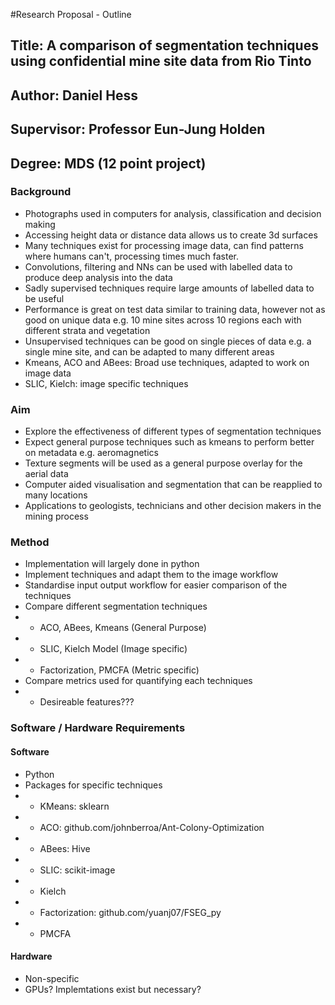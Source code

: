 #Research Proposal - Outline
## Title: A comparison of segmentation techniques using confidential mine site data from Rio Tinto
## Author: Daniel Hess
## Supervisor: Professor Eun-Jung Holden
## Degree: MDS (12 point project)

### Background
 - Photographs used in computers for analysis, classification and decision making
 - Accessing height data or distance data allows us to create 3d surfaces
 - Many techniques exist for processing image data, can find patterns where humans can't, processing times much faster.
 - Convolutions, filtering and NNs can be used with labelled data to produce deep analysis into the data
 - Sadly supervised techniques require large amounts of labelled data to be useful
 - Performance is great on test data similar to training data, however not as good on unique data e.g. 10 mine sites across 10 regions each with different strata and vegetation
 - Unsupervised techniques can be good on single pieces of data e.g. a single mine site, and can be adapted to many different areas
 - Kmeans, ACO and ABees: Broad use techniques, adapted to work on image data
 - SLIC, Kielch: image specific techniques
 
### Aim
 - Explore the effectiveness of different types of segmentation techniques
 - Expect general purpose techniques such as kmeans to perform better on metadata e.g. aeromagnetics
 - Texture segments will be used as a general purpose overlay for the aerial data
 - Computer aided visualisation and segmentation that can be reapplied to many locations
 - Applications to geologists, technicians and other decision makers in the mining process
 
### Method
 - Implementation will largely done in python
 - Implement techniques and adapt them to the image workflow
 - Standardise input output workflow for easier comparison of the techniques
 - Compare different segmentation techniques
 - - ACO, ABees, Kmeans (General Purpose)
 - - SLIC, Kielch Model (Image specific)
 - - Factorization, PMCFA (Metric specific)
 - Compare metrics used for quantifying each techniques
 - - Desireable features???
 
### Software / Hardware Requirements
#### Software
 - Python
 - Packages for specific techniques
 - - KMeans: sklearn
 - - ACO: github.com/johnberroa/Ant-Colony-Optimization
 - - ABees: Hive
 - - SLIC: scikit-image
 - - Kielch
 - - Factorization: github.com/yuanj07/FSEG_py
 - - PMCFA
#### Hardware
 - Non-specific
 - GPUs? Implemtations exist but necessary?
